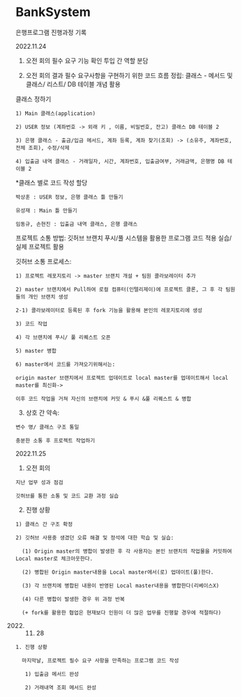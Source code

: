 # BankSystem
은행프로그램 진행과정 기록
  
  2022.11.24
  
  1. 오전 회의
    필수 요구 기능 확인
    투입 간 역할 분담

  
  2. 오전 회의 결과
    필수 요구사항을 구현하기 위한 코드 흐름 정립: 클래스 - 메서드 및 클래스/ 리스트/ DB 테이블 개념 활용

  클래스 정하기
    
    1) Main 클래스(application)
    
    2) USER 정보 (계좌번호 -> 외래 키 , 이름, 비밀번호, 잔고) 클래스 DB 테이블 2
    
    3) 은행 클래스 - 출금/입금 메서드, 계좌 등록, 계좌 찾기(조회) -> (소유주, 계좌번호, 전체 조회), 수정/삭제
    
    4) 입출금 내역 클래스 - 거래일자, 시간, 계좌번호, 입출금여부, 거래금액, 은행명 DB 테이블 2

  *클래스 별로 코드 작성 할당
    
    박상훈 : USER 정보, 은행 클래스 틀 만들기
    
    유성재 : Main 틀 만들기
    
    임동규, 손현진 : 입출금 내역 클래스, 은행 클래스

  프로젝트 소통 방법: 깃허브 브랜치 푸시/풀 시스템을 활용한 프로그램 코드 적용 실습/ 실제 프로젝트 활용

  깃허브 소통 프로세스: 
    
    1) 프로젝트 레포지토리 -> master 브랜치 개설 + 팀원 콜라보레이터 추가
    
    2) master 브랜치에서 Pull하여 로컬 컴퓨터(인텔리제이)에 프로젝트 클론, 그 후 각 팀원들의 개인 브랜치 생성
    
    2-1) 콜라보레이터로 등록된 후 fork 기능을 활용해 본인의 레포지토리에 생성
   
    3) 코드 작업
    
    4) 각 브랜치에 푸시/ 풀 리퀘스트 오픈
    
    5) master 병합
    
    6) master에서 코드를 가져오기위해서는:
    
    origin master 브랜치에서 프로젝트 업데이트로 local master를 업데이트해서 local master를 최신화->
    
    이후 코드 작업을 거쳐 자신의 브랜치에 커밋 & 푸시 &풀 리퀘스트 & 병합 

  
  3. 상호 간 약속:
    
    변수 명/ 클래스 구조 통일
    
    충분한 소통 후 프로젝트 작업하기

  
  2022.11.25
  
  1. 오전 회의
    
    지난 업무 성과 점검
    
    깃허브를 통한 소통 및 코드 교환 과정 실습
    
  
  2. 진행 상황
    
    1) 클래스 간 구조 확정
    
    2) 깃허브 사용중 생겼던 오류 해결 및 정석에 대한 학습 및 실습:
      
      (1) Origin master의 병합이 발생한 후 각 사용자는 본인 브랜치의 작업물을 커밋하여 Local master로 체크아웃한다.
      
      (2) 병합된 Origin master내용을 Local master에서(로) 업데이트(풀)한다.
      
      (3) 각 브랜치에 병합된 내용이 반영된 Local master내용을 병합한다(리베이스X)
      
      (4) 다른 병합이 발생한 경우 위 과정 반복
      
      (+ fork를 활용한 협업은 현재보다 인원이 더 많은 업무를 진행할 경우에 적절하다)


  2022. 11. 28
    
    1. 진행 상황
      
      마지막날, 프로젝트 필수 요구 사항을 만족하는 프로그램 코드 작성
       
       1) 입출금 메서드 완성
       
       2) 거래내역 조회 메서드 완성

